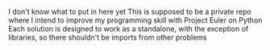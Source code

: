 I don't know what to put in here yet
This is supposed to be a private repo where I intend to improve my programming skill with Project Euler on Python
Each solution is designed to work as a standalone, with the exception of libraries, so there shouldn't be imports from other problems